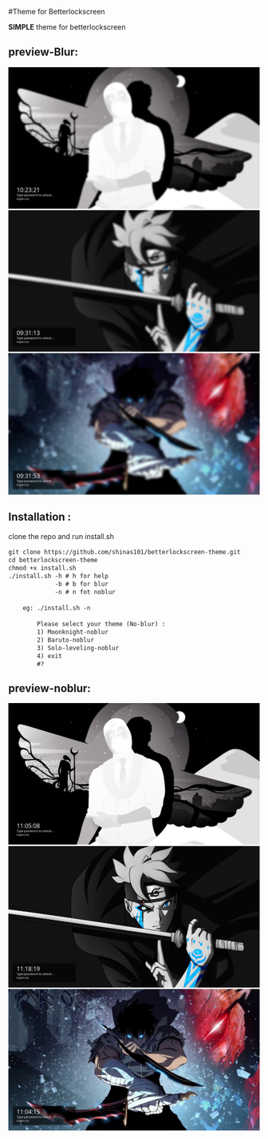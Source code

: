 #Theme for Betterlockscreen

**SIMPLE** theme for  betterlockscreen

## preview-Blur:
![moonknight](/preview/moonknight-preview.png)
![baruto](/preview/baruto-preview.png)
![solo-leveling](/preview/solo-leveling-preview.png)


## Installation :
clone the repo and run install.sh
```
git clone https://github.com/shinas101/betterlockscreen-theme.git
cd betterlockscreen-theme
chmod +x install.sh
./install.sh -h # h for help
			 -b # b for blur
			 -n # n fot noblur
			 
	eg: ./install.sh -n
		
		Please select your theme (No-blur) :
		1) Moonknight-noblur
		2) Baruto-noblur
		3) Solo-leveling-noblur
		4) exit
		#?  
```
## preview-noblur:
![moonkight-noblur](/preview/moonknight-noblur-preview.png)
![baruto-noblur](/preview/baruto-noblur-preview.png)
![solo-leveling-noblur](/preview/solo-leveling-noblur-preview.png)
<!---https://github.com/shinas101
